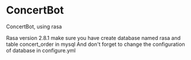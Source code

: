 # ConcertBot
ConcertBot, using rasa

Rasa version 2.8.1
make sure you have create database named rasa and table concert_order in mysql
And don't forget to change the configuration of database in configure.yml
